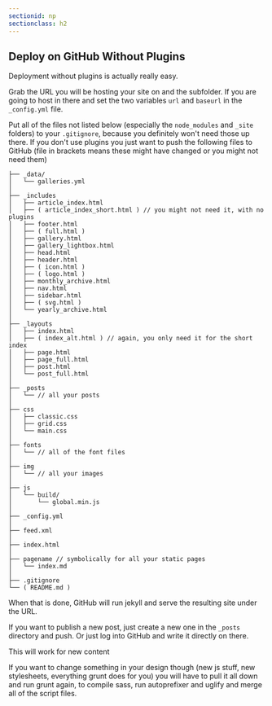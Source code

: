 ```yaml
---
sectionid: np
sectionclass: h2
---
```

## Deploy on GitHub Without Plugins

Deployment without plugins is actually really easy.

Grab the URL you will be hosting your site on and the subfolder. If you are going to host in there and set the two variables `url` and `baseurl` in the `_config.yml` file.

Put all of the files not listed below (especially the `node_modules` and `_site` folders) to your `.gitignore`, because you definitely won't need those up there. If you don't use plugins you just want to push the following files to GitHub (file in brackets means these might have changed or you might not need them)

``` 
├── _data/
│   └── galleries.yml 
│
├── _includes
│   ├── article_index.html
│   ├── ( article_index_short.html ) // you might not need it, with no plugins
│   ├── footer.html
│   ├── ( full.html )
│   ├── gallery.html
│   ├── gallery_lightbox.html
│   ├── head.html
│   ├── header.html
│   ├── ( icon.html )
│   ├── ( logo.html )
│   ├── monthly_archive.html
│   ├── nav.html
│   ├── sidebar.html
│   ├── ( svg.html )
│   └── yearly_archive.html
│
├── _layouts
│   ├── index.html
│   ├── ( index_alt.html ) // again, you only need it for the short index
│   ├── page.html
│   ├── page_full.html
│   ├── post.html
│   └── post_full.html
│
├── _posts
│   └── // all your posts
│
├── css
│   ├── classic.css
│   ├── grid.css
│   └── main.css
│
├── fonts
│   └── // all of the font files
│
├── img
│   └── // all your images
│
├── js
│   └── build/
│       └── global.min.js 
│ 
├── _config.yml
│
├── feed.xml
│
├── index.html
│
├── pagename // symbolically for all your static pages
│   └── index.md
│
├── .gitignore
└── ( README.md )
```

When that is done, GitHub will run jekyll and serve the resulting site under the URL.

If you want to publish a new post, just create a new one in the `_posts` directory and push. Or just log into GitHub and write it directly on there.

This will work for new content

If you want to change something in your design though (new js stuff, new stylesheets, everything grunt does for you) you will have to pull it all down and run grunt again, to compile sass, run autoprefixer and uglify and merge all of the script files.